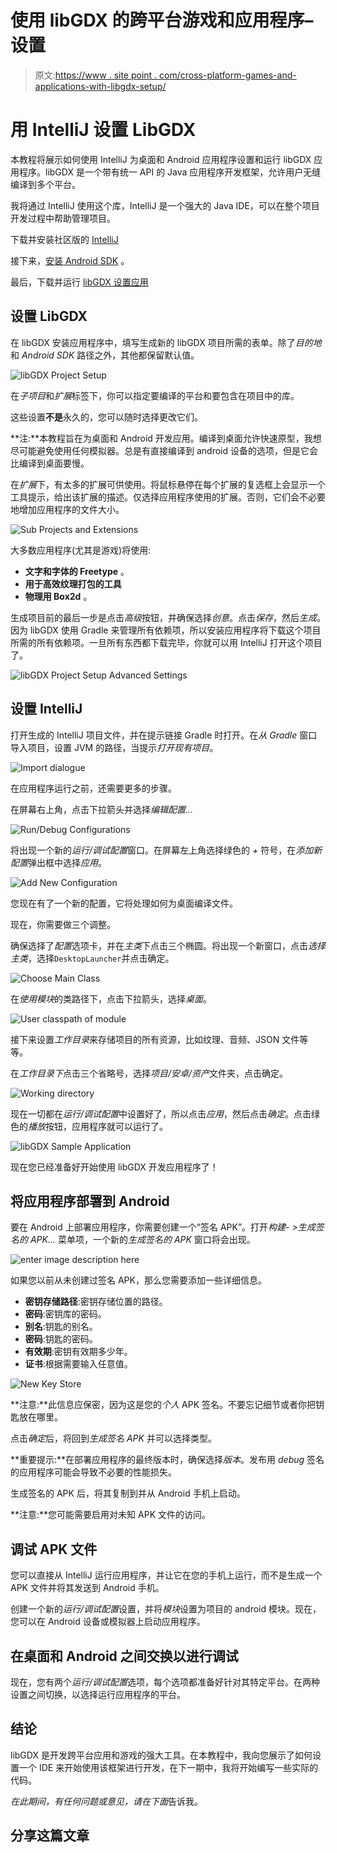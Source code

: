 # 使用 libGDX 的跨平台游戏和应用程序–设置

> 原文:[https://www . site point . com/cross-platform-games-and-applications-with-libgdx-setup/](https://www.sitepoint.com/cross-platform-games-and-applications-with-libgdx-setup/)

# 用 IntelliJ 设置 LibGDX

本教程将展示如何使用 IntelliJ 为桌面和 Android 应用程序设置和运行 libGDX 应用程序。libGDX 是一个带有统一 API 的 Java 应用程序开发框架，允许用户无缝编译到多个平台。

我将通过 IntelliJ 使用这个库，IntelliJ 是一个强大的 Java IDE，可以在整个项目开发过程中帮助管理项目。

下载并安装社区版的 [IntelliJ](https://www.jetbrains.com/idea/#chooseYourEdition)

接下来，[安装 Android SDK](https://www.sitepoint.com/quick-tip-installing-the-android-sdk/) 。

最后，下载并运行 [libGDX 设置应用](https://libgdx.badlogicgames.com/download.html)

## 设置 LibGDX

在 libGDX 安装应用程序中，填写生成新的 libGDX 项目所需的表单。除了*目的地*和 *Android SDK* 路径之外，其他都保留默认值。

![libGDX Project Setup](../Images/1fd4b1999e08d7f5af4cc2d08f243e3f.png)

在*子项目*和*扩展*标签下，你可以指定要编译的平台和要包含在项目中的库。

这些设置**不是**永久的，您可以随时选择更改它们。

**注:**本教程旨在为桌面和 Android 开发应用。编译到桌面允许快速原型，我想尽可能避免使用任何模拟器。总是有直接编译到 android 设备的选项，但是它会比编译到桌面要慢。

在*扩展*下，有太多的扩展可供使用。将鼠标悬停在每个扩展的复选框上会显示一个工具提示，给出该扩展的描述。仅选择应用程序使用的扩展。否则，它们会不必要地增加应用程序的文件大小。

![Sub Projects and Extensions](../Images/38a73327f829c6f967fbafe0fba7188b.png)

大多数应用程序(尤其是游戏)将使用:

*   **文字和字体的 Freetype** 。
*   **用于高效纹理打包的工具**
*   **物理用 Box2d** 。

生成项目前的最后一步是点击*高级*按钮，并确保选择*创意*。点击*保存*，然后*生成*。因为 libGDX 使用 Gradle 来管理所有依赖项，所以安装应用程序将下载这个项目所需的所有依赖项。一旦所有东西都下载完毕，你就可以用 IntelliJ 打开这个项目了。

![libGDX Project Setup Advanced Settings](../Images/3084682942fd7789bb6ffa7fdaf35394.png)

## 设置 IntelliJ

打开生成的 IntelliJ 项目文件，并在提示链接 Gradle 时打开。在*从 Gradle* 窗口导入项目，设置 JVM 的路径，当提示*打开现有项目*。

![Import dialogue](../Images/d55d4c432600f4c80918232fa44bce5e.png)

在应用程序运行之前，还需要更多的步骤。

在屏幕右上角，点击下拉箭头并选择*编辑配置…*

![Run/Debug Configurations](../Images/4d7cad00d69ee0391ebf7bfe9b5067fa.png)

将出现一个新的*运行/调试配置*窗口。在屏幕左上角选择绿色的 *+* 符号，在*添加新配置*弹出框中选择*应用*。

![Add New Configuration](../Images/c1bfb5171e1192be40cc5f2b931e5f27.png)

您现在有了一个新的配置，它将处理如何为桌面编译文件。

现在，你需要做三个调整。

确保选择了*配置*选项卡，并在*主类*下点击三个椭圆。将出现一个新窗口，点击*选择主类*，选择`DesktopLauncher`并点击确定。

![Choose Main Class](../Images/936d6e02cd2dcc017b56218e05180f8b.png)

在*使用模块*的类路径下，点击下拉箭头，选择*桌面*。

![User classpath of module](../Images/ef7eac74a65abd7d81d9ac228cf2f4af.png)

接下来设置*工作目录*来存储项目的所有资源，比如纹理、音频、JSON 文件等等。

在*工作目录下*点击三个省略号，选择*项目/安卓/资产*文件夹，点击确定。

![Working directory](../Images/eedb62aeb7a7cabc2af8ca3a89265db4.png)

现在一切都在*运行/调试配置*中设置好了，所以点击*应用*，然后点击*确定*。点击绿色的*播放*按钮，应用程序就可以运行了。

![libGDX Sample Application](../Images/ae76e313790a0b9e5c601ee8b8f92439.png)

现在您已经准备好开始使用 libGDX 开发应用程序了！

## 将应用程序部署到 Android

要在 Android 上部署应用程序，你需要创建一个“签名 APK”。打开*构建- >生成签名的 APK…* 菜单项，一个新的*生成签名的 APK* 窗口将会出现。

![enter image description here](../Images/9b32c6a68151848bdc8b05c8e2bceada.png)

如果您以前从未创建过签名 APK，那么您需要添加一些详细信息。

*   **密钥存储路径**:密钥存储位置的路径。
*   **密码**:密钥库的密码。
*   **别名**:钥匙的别名。
*   **密码**:钥匙的密码。
*   **有效期**:密钥有效期多少年。
*   **证书**:根据需要输入任意值。

![New Key Store](../Images/d0191ce65b0bb7cd5dc80e5d4cb7da5b.png)

**注意:**此信息应保密，因为这是您的*个人* APK 签名。不要忘记细节或者你把钥匙放在哪里。

点击*确定*后，将回到*生成签名 APK* 并可以选择类型。

**重要提示:**在部署应用程序的最终版本时，确保选择*版本*。发布用 *debug* 签名的应用程序可能会导致不必要的性能损失。

生成签名的 APK 后，将其复制到并从 Android 手机上启动。

**注意:**您可能需要启用对未知 APK 文件的访问。

## 调试 APK 文件

您可以直接从 IntelliJ 运行应用程序，并让它在您的手机上运行，而不是生成一个 APK 文件并将其发送到 Android 手机。

创建一个新的*运行/调试配置*设置，并将*模块*设置为项目的 android 模块。现在，您可以在 Android 设备或模拟器上启动应用程序。

## 在桌面和 Android 之间交换以进行调试

现在，您有两个*运行/调试配置*选项，每个选项都准备好针对其特定平台。在两种设置之间切换，以选择运行应用程序的平台。

## 结论

libGDX 是开发跨平台应用和游戏的强大工具。在本教程中，我向您展示了如何设置一个 IDE 来开始使用该框架进行开发，在下一期中，我将开始编写一些实际的代码。

*在此期间，有任何问题或意见，请在下面*告诉我。

## 分享这篇文章